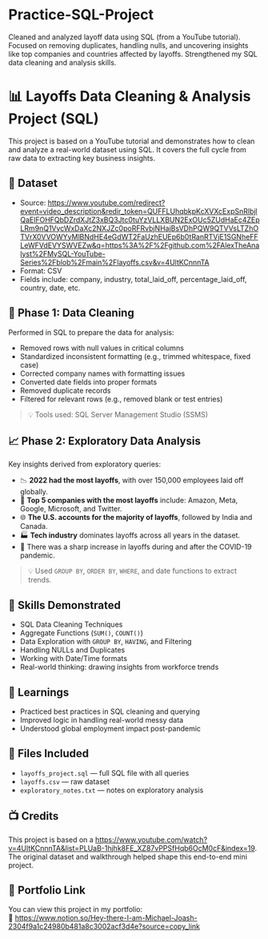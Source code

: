 # Practice-SQL-Project
Cleaned and analyzed layoff data using SQL (from a YouTube tutorial). Focused on removing duplicates, handling nulls, and uncovering insights like top companies and countries affected by layoffs. Strengthened my SQL data cleaning and analysis skills.
# 📊 Layoffs Data Cleaning & Analysis Project (SQL)

This project is based on a YouTube tutorial and demonstrates how to clean and analyze a real-world dataset using SQL. It covers the full cycle from raw data to extracting key business insights.

## 📁 Dataset
- Source: https://www.youtube.com/redirect?event=video_description&redir_token=QUFFLUhqbkpKcXVXcExpSnRlbjlQaElFOHFQbDZrdXJtZ3xBQ3Jtc0tuYzVLLXBUN2ExOUc5ZUdHaEc4ZEpLRm9nQ1VycWxDaXc2NXJZc0poRFRvbjNHajBsVDhPQW9QTVVsLTZhOTVrX0VVOWYyMlBNdHE4eGdWT2FaUzhEUEp6b0tRanRTVjE1SGNheFFLeWFVdEVYSWVEZw&q=https%3A%2F%2Fgithub.com%2FAlexTheAnalyst%2FMySQL-YouTube-Series%2Fblob%2Fmain%2Flayoffs.csv&v=4UltKCnnnTA
- Format: CSV
- Fields include: company, industry, total_laid_off, percentage_laid_off, country, date, etc.

## 🧼 Phase 1: Data Cleaning

Performed in SQL to prepare the data for analysis:

- Removed rows with null values in critical columns
- Standardized inconsistent formatting (e.g., trimmed whitespace, fixed case)
- Corrected company names with formatting issues
- Converted date fields into proper formats
- Removed duplicate records
- Filtered for relevant rows (e.g., removed blank or test entries)

> 💡 Tools used: SQL Server Management Studio (SSMS)

## 📈 Phase 2: Exploratory Data Analysis

Key insights derived from exploratory queries:

- 📉 **2022 had the most layoffs**, with over 150,000 employees laid off globally.
- 🏢 **Top 5 companies with the most layoffs** include: Amazon, Meta, Google, Microsoft, and Twitter.
- 🌐 **The U.S. accounts for the majority of layoffs**, followed by India and Canada.
- 🏭 **Tech industry** dominates layoffs across all years in the dataset.
- 🔄 There was a sharp increase in layoffs during and after the COVID-19 pandemic.

> 💡 Used `GROUP BY`, `ORDER BY`, `WHERE`, and date functions to extract trends.

## 📌 Skills Demonstrated

- SQL Data Cleaning Techniques
- Aggregate Functions (`SUM()`, `COUNT()`)
- Data Exploration with `GROUP BY`, `HAVING`, and Filtering
- Handling NULLs and Duplicates
- Working with Date/Time formats
- Real-world thinking: drawing insights from workforce trends

## 🧠 Learnings

- Practiced best practices in SQL cleaning and querying
- Improved logic in handling real-world messy data
- Understood global employment impact post-pandemic

## 📂 Files Included

- `layoffs_project.sql` — full SQL file with all queries
- `layoffs.csv` — raw dataset
- `exploratory_notes.txt` — notes on exploratory analysis

## 📺 Credits

This project is based on a https://www.youtube.com/watch?v=4UltKCnnnTA&list=PLUaB-1hjhk8FE_XZ87vPPSfHqb6OcM0cF&index=19. The original dataset and walkthrough helped shape this end-to-end mini project.

## 📎 Portfolio Link

You can view this project in my portfolio:  
🔗 https://www.notion.so/Hey-there-I-am-Michael-Joash-2304f9a1c24980b481a8c3002acf3d4e?source=copy_link

